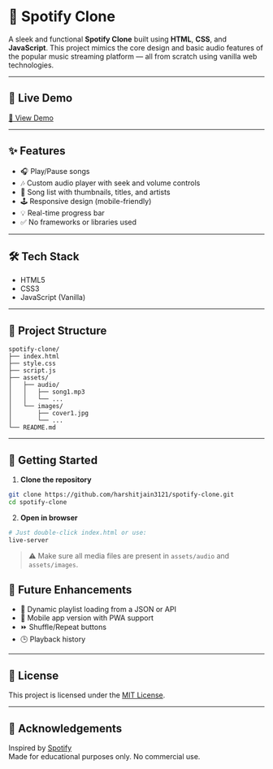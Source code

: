 # 🎵 Spotify Clone

A sleek and functional **Spotify Clone** built using **HTML**, **CSS**, and **JavaScript**. This project mimics the core design and basic audio features of the popular music streaming platform — all from scratch using vanilla web technologies.

---

## 🔗 Live Demo

[🚀 View Demo](https://spotify-clone-mocha-theta.vercel.app/)  

---

## ✨ Features

- 🎧 Play/Pause songs
- 🎶 Custom audio player with seek and volume controls
- 📀 Song list with thumbnails, titles, and artists
- 🕹️ Responsive design (mobile-friendly)
- 💡 Real-time progress bar
- ✅ No frameworks or libraries used

---

## 🛠️ Tech Stack

- HTML5
- CSS3
- JavaScript (Vanilla)

---

## 📂 Project Structure

```
spotify-clone/
├── index.html
├── style.css
├── script.js
├── assets/
│   ├── audio/
│   │   ├── song1.mp3
│   │   └── ...
│   └── images/
│       ├── cover1.jpg
│       └── ...
└── README.md
```

---

## 🚀 Getting Started

1. **Clone the repository**
```bash
git clone https://github.com/harshitjain3121/spotify-clone.git
cd spotify-clone
```

2. **Open in browser**
```bash
# Just double-click index.html or use:
live-server
```

> ⚠️ Make sure all media files are present in `assets/audio` and `assets/images`.

## 📌 Future Enhancements

- 🎵 Dynamic playlist loading from a JSON or API
- 📱 Mobile app version with PWA support
- ⏩ Shuffle/Repeat buttons
- 🕒 Playback history

---

## 📄 License

This project is licensed under the [MIT License](LICENSE).

---

## 🙌 Acknowledgements

Inspired by [Spotify](https://www.spotify.com/)  
Made for educational purposes only. No commercial use.
